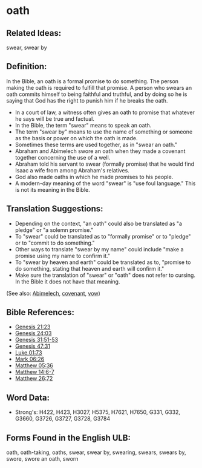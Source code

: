 # oath

## Related Ideas:

swear, swear by


## Definition:

In the Bible, an oath is a formal promise to do something. The person making the oath is required to fulfill that promise. A person who swears an oath commits himself to being faithful and truthful, and by doing so he is saying that God has the right to punish him if he breaks the oath.

* In a court of law, a witness often gives an oath to promise that whatever he says will be true and factual.
* In the Bible, the term "swear" means to speak an oath.
* The term "swear by" means to use the name of something or someone as the basis or power on which the oath is made.
* Sometimes these terms are used together, as in "swear an oath."
* Abraham and Abimelech swore an oath when they made a covenant together concerning the use of a well.
* Abraham told his servant to swear (formally promise) that he would find Isaac a wife from among Abraham's relatives.
* God also made oaths in which he made promises to his people.
* A modern-day meaning of the word "swear" is "use foul language." This is not its meaning in the Bible.

## Translation Suggestions:

* Depending on the context, "an oath" could also be translated as "a pledge" or "a solemn promise."
* To "swear" could be translated as to "formally promise" or to "pledge" or to "commit to do something."
* Other ways to translate "swear by my name" could include "make a promise using my name to confirm it."
* To "swear by heaven and earth" could be translated as to, "promise to do something, stating that heaven and earth will confirm it."
* Make sure the translation of "swear" or "oath" does not refer to cursing. In the Bible it does not have that meaning.

(See also: [Abimelech](../names/abimelech.md), [covenant](../kt/covenant.md), [vow](../kt/vow.md))

## Bible References:

* [Genesis 21:23](rc://en/tn/help/gen/21/23)
* [Genesis 24:03](rc://en/tn/help/gen/24/03)
* [Genesis 31:51-53](rc://en/tn/help/gen/31/51)
* [Genesis 47:31](rc://en/tn/help/gen/47/31)
* [Luke 01:73](rc://en/tn/help/luk/01/73)
* [Mark 06:26](rc://en/tn/help/mrk/06/26)
* [Matthew 05:36](rc://en/tn/help/mat/05/36)
* [Matthew 14:6-7](rc://en/tn/help/mat/14/06)
* [Matthew 26:72](rc://en/tn/help/mat/26/72)

## Word Data:

* Strong's: H422, H423, H3027, H5375, H7621, H7650, G331, G332, G3660, G3726, G3727, G3728, G3784

## Forms Found in the English ULB:

oath, oath-taking, oaths, swear, swear by, swearing, swears, swears by, swore, swore an oath, sworn


